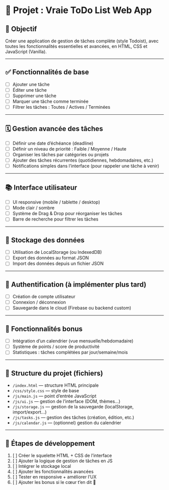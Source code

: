# 📌 Projet : Vraie ToDo List Web App

## 🎯 Objectif
Créer une application de gestion de tâches complète (style Todoist), avec toutes les fonctionnalités essentielles et avancées, en HTML, CSS et JavaScript (Vanilla).

---

## ✅ Fonctionnalités de base
- [ ] Ajouter une tâche
- [ ] Éditer une tâche
- [ ] Supprimer une tâche
- [ ] Marquer une tâche comme terminée
- [ ] Filtrer les tâches : Toutes / Actives / Terminées

---

## 🗓️ Gestion avancée des tâches
- [ ] Définir une date d’échéance (deadline)
- [ ] Définir un niveau de priorité : Faible / Moyenne / Haute
- [ ] Organiser les tâches par catégories ou projets
- [ ] Ajouter des tâches récurrentes (quotidiennes, hebdomadaires, etc.)
- [ ] Notifications simples dans l’interface (pour rappeler une tâche à venir)

---

## 📚 Interface utilisateur
- [ ] UI responsive (mobile / tablette / desktop)
- [ ] Mode clair / sombre
- [ ] Système de Drag & Drop pour réorganiser les tâches
- [ ] Barre de recherche pour filtrer les tâches

---

## 💾 Stockage des données
- [ ] Utilisation de LocalStorage (ou IndexedDB)
- [ ] Export des données au format JSON
- [ ] Import des données depuis un fichier JSON

---

## 🔐 Authentification (à implémenter plus tard)
- [ ] Création de compte utilisateur
- [ ] Connexion / déconnexion
- [ ] Sauvegarde dans le cloud (Firebase ou backend custom)

---

## 📅 Fonctionnalités bonus
- [ ] Intégration d’un calendrier (vue mensuelle/hebdomadaire)
- [ ] Système de points / score de productivité
- [ ] Statistiques : tâches complétées par jour/semaine/mois

---

## 🧱 Structure du projet (fichiers)
- `/index.html` — structure HTML principale
- `/css/style.css` — style de base
- `/js/main.js` — point d’entrée JavaScript
- `/js/ui.js` — gestion de l’interface (DOM, thèmes...)
- `/js/storage.js` — gestion de la sauvegarde (localStorage, import/export...)
- `/js/tasks.js` — gestion des tâches (création, édition, etc.)
- `/js/calendar.js` — (optionnel) gestion du calendrier

---

## 🚀 Étapes de développement
1. [ ] Créer le squelette HTML + CSS de l’interface
2. [ ] Ajouter la logique de gestion de tâches en JS
3. [ ] Intégrer le stockage local
4. [ ] Ajouter les fonctionnalités avancées
5. [ ] Tester en responsive + améliorer l’UX
6. [ ] Ajouter les bonus si le cœur t’en dit 💪


